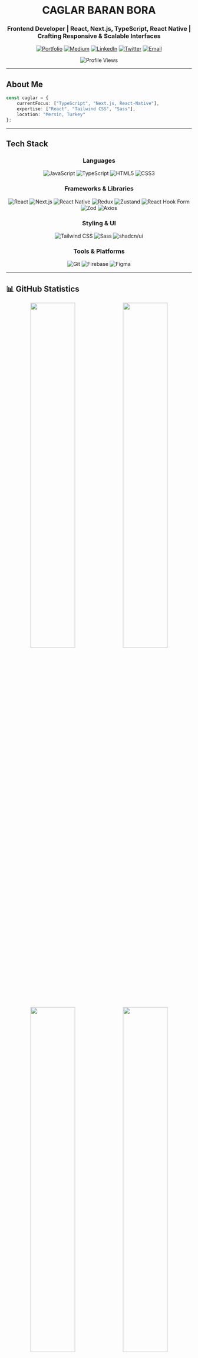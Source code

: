 <div align="center">

# CAGLAR BARAN BORA

### Frontend Developer | React, Next.js, TypeScript, React Native | Crafting Responsive & Scalable Interfaces

[![Portfolio](https://img.shields.io/badge/Portfolio-000000?style=for-the-badge&logo=vercel&logoColor=white)](https://www.caglarbaranbora.com.tr)
[![Medium](https://img.shields.io/badge/Medium-000000?style=for-the-badge&logo=medium&logoColor=white)](https://medium.com/@caglarbaranbora)
[![LinkedIn](https://img.shields.io/badge/LinkedIn-000000?style=for-the-badge&logo=linkedin&logoColor=white)](https://linkedin.com/in/caglarbaranbora)
[![Twitter](https://img.shields.io/badge/Twitter-000000?style=for-the-badge&logo=x&logoColor=white)](https://twitter.com/caglarbaranbora)
[![Email](https://img.shields.io/badge/Email-000000?style=for-the-badge&logo=gmail&logoColor=white)](mailto:boracaglarbaran@gmail.com)

![Profile Views](https://komarev.com/ghpvc/?username=caglarbaranbora&color=000000&style=for-the-badge&label=PROFILE+VIEWS)

</div>

---

## About Me

```typescript
const caglar = {
    currentFocus: ["TypeScript", "Next.js, React-Native"],
    expertise: ["React", "Tailwind CSS", "Sass"],
    location: "Mersin, Turkey"
};
```

---

## Tech Stack

<div align="center">

### Languages
![JavaScript](https://img.shields.io/badge/JavaScript-000000?style=for-the-badge&logo=javascript&logoColor=F7DF1E)
![TypeScript](https://img.shields.io/badge/TypeScript-000000?style=for-the-badge&logo=typescript&logoColor=3178C6)
![HTML5](https://img.shields.io/badge/HTML5-000000?style=for-the-badge&logo=html5&logoColor=E34F26)
![CSS3](https://img.shields.io/badge/CSS3-000000?style=for-the-badge&logo=css3&logoColor=white)

### Frameworks & Libraries
![React](https://img.shields.io/badge/React-000000?style=for-the-badge&logo=react&logoColor=61DAFB)
![Next.js](https://img.shields.io/badge/Next.js-000000?style=for-the-badge&logo=next.js&logoColor=white)
![React Native](https://img.shields.io/badge/React_Native-000000?style=for-the-badge&logo=react&logoColor=61DAFB)
![Redux](https://img.shields.io/badge/Redux-000000?style=for-the-badge&logo=redux&logoColor=764ABC)
![Zustand](https://img.shields.io/badge/Zustand-000000?style=for-the-badge&logo=react&logoColor=white)
![React Hook Form](https://img.shields.io/badge/React_Hook_Form-000000?style=for-the-badge&logo=reacthookform&logoColor=EC5990)
![Zod](https://img.shields.io/badge/Zod-000000?style=for-the-badge&logo=zod&logoColor=3E67B1)
![Axios](https://img.shields.io/badge/Axios-000000?style=for-the-badge&logo=axios&logoColor=5A29E4)

### Styling & UI
![Tailwind CSS](https://img.shields.io/badge/Tailwind_CSS-000000?style=for-the-badge&logo=tailwind-css&logoColor=06B6D4)
![Sass](https://img.shields.io/badge/Sass-000000?style=for-the-badge&logo=sass&logoColor=CC6699)
![shadcn/ui](https://img.shields.io/badge/shadcn/ui-000000?style=for-the-badge&logo=shadcnui&logoColor=white)

### Tools & Platforms
![Git](https://img.shields.io/badge/Git-000000?style=for-the-badge&logo=git&logoColor=F05032)
![Firebase](https://img.shields.io/badge/Firebase-000000?style=for-the-badge&logo=firebase&logoColor=FFCA28)
![Figma](https://img.shields.io/badge/Figma-000000?style=for-the-badge&logo=figma&logoColor=F24E1E)

</div>

---

## 📊 GitHub Statistics

<div align="center">

<img width="49%" src="https://github-readme-stats.vercel.app/api?username=caglarbaranbora&show_icons=true&theme=dark&hide_border=true&bg_color=000000&title_color=ffffff&text_color=ffffff&icon_color=ffffff&count_private=true&include_all_commits=true" />
<img width="49%" src="https://github-readme-streak-stats.herokuapp.com/?user=caglarbaranbora&theme=dark&hide_border=true&background=000000&stroke=ffffff&ring=ffffff&fire=ffffff&currStreakNum=ffffff&sideNums=ffffff&currStreakLabel=ffffff&sideLabels=ffffff&dates=ffffff" />

</div>

<div align="center">

<img width="49%" src="https://github-readme-stats.vercel.app/api/top-langs/?username=caglarbaranbora&layout=compact&theme=dark&hide_border=true&bg_color=000000&title_color=ffffff&text_color=ffffff" />
<img width="49%" src="https://github-profile-summary-cards.vercel.app/api/cards/productive-time?username=caglarbaranbora&theme=github_dark&utcOffset=3" />

</div>

---

## GitHub Trophies

<div align="center">

![Trophies](https://github-profile-trophy.vercel.app/?username=caglarbaranbora&theme=darkhub&no-frame=true&no-bg=true&row=1&column=7)

</div>

---

## Contribution Graph

<div align="center">

![Activity Graph](https://github-readme-activity-graph.vercel.app/graph?username=caglarbaranbora&theme=github-compact&hide_border=true&bg_color=000000&color=ffffff&line=ffffff&point=ffffff)

</div>

---

## 🎯 Current Focus

```javascript
while (learning) {
    const skills = ['TypeScript', 'Next.js', 'React-Native'];
    improve(skills);
    build(projects);
    share(knowledge);
}
```

---

<div align="center">

<img src="https://capsule-render.vercel.app/api?type=waving&color=000000&height=100&section=footer" width="100%" />

</div>
